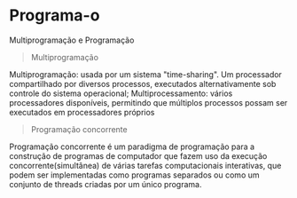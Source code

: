 # Programa-o
Multiprogramação e Programação

>Multiprogramação

Multiprogramação: usada por um sistema "time-sharing". Um processador compartilhado por diversos processos, executados alternativamente sob controle do sistema operacional; Multiprocessamento: vários processadores disponíveis, permitindo que múltiplos processos possam ser executados em processadores próprios

>Programação concorrente

Programação concorrente é um paradigma de programação para a construção de programas de computador que fazem uso da execução concorrente(simultânea) de várias tarefas computacionais interativas, que podem ser implementadas como programas separados ou como um conjunto de threads criadas por um único programa.
